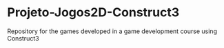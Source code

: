 # Projeto-Jogos2D-Construct3

Repository for the games developed in a game development course using Construct3
